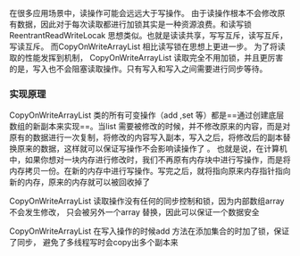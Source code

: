 在很多应用场景中，读操作可能会远远大于写操作。 由于读操作根本不会修改原有数据，因此对于每次读取都进行加锁其实是一种资源浪费。和读写锁ReentrantReadWriteLocak 思想类似。也就是读读共享，写写互斥，读写互斥，写读互斥。 而CopyOnWriteArrayList 相比读写锁在思想上更进一步。 为了将读取的性能发挥到机制， CopyOnWriteArrayList 读取完全不用加锁，并且更厉害的是，写入也不会阻塞读取操作。只有写入和写入之间需要进行同步等待。

### 实现原理

CopyOnWriteArrayList 类的所有可变操作（add ,set 等）都是==通过创建底层数组的新副本来实现==。当list 需要被修改的时候，并不修改原来的内容，而是对原有的数据进行一次复制，将修改的内容写入副本，写入之后，将修改后的副本替换原来的数据，这样就可以保证写操作不会影响读操作了 。 也就是说，在计算机中，如果你想对一块内存进行修改时，我们不再原有内存块中进行写操作，而是将内存拷贝一份。在新的内存中进行写操作。写完之后，就将指向原来内存指针指向新的内存，原来的内存就可以被回收掉了


CopyOnWriteArrayList 读取操作没有任何的同步控制和锁，因为内部数组array 不会发生修改， 只会被另外一个array 替换，因此可以保证一个数据安全

CopyOnWriteArrayList 在写入操作的时候add 方法在添加集合的时加了锁，保证了同步， 避免了多线程写时会copy出多个副本来